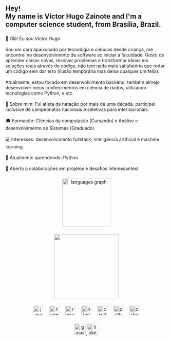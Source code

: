 <h2 align="left">Hey!<br>My name is Victor Hugo Zainote and I'm a computer science student, from Brasília, Brazil.</h2>

###

<p align="left">👋 Olá! Eu sou Victor Hugo<br><br>Sou um cara apaixonado por tecnologia e ciências desde criança, me encontrei no desenvolvimento de software ao iniciar a faculdade. Gosto de aprender coisas novas, resolver problemas e transformar ideias em soluções reais através do código, não tem nada mais satisfatório que rodar um código sem dar erro (ilusão temporária mas deixa qualquer um feliz).<br><br>Atualmente, estou focado em desenvolvimento backend, também almejo desenvolver meus conhecimentos em ciência de dados, utilizando tecnologias como Python, e etc. <br><br>🚀 Sobre mim: Fui atleta de natação por mais de uma década, participei inclusive de campeonatos nacionais e seletivas para internacionais. <br><br>🎓 Formação: Ciências da computação (Cursando) e Análise e desenvolvimento de Sistemas (Graduado)<br><br>💻 Interesses: desenvolvimento fullstack, inteligência artificial e machine learning.<br><br>🌱 Atualmente aprendendo: Python<br><br>🤝 Aberto a colaborações em projetos e desafios interessantes!</p>

###

<div align="center">
  <img src="https://github-readme-stats.vercel.app/api/top-langs?username=VictorZainote&locale=en&hide_title=false&layout=compact&card_width=320&langs_count=5&theme=dracula&hide_border=false" height="150" alt="languages graph"  />
</div>

###

<div align="center">
  <img height="200" src="https://giffiles.alphacoders.com/917/9174.gif"  />
</div>

###

<div align="center">
  <img src="https://cdn.jsdelivr.net/gh/devicons/devicon/icons/javascript/javascript-original.svg" height="30" alt="javascript logo"  />
  <img width="12" />
  <img src="https://cdn.jsdelivr.net/gh/devicons/devicon/icons/typescript/typescript-original.svg" height="30" alt="typescript logo"  />
  <img width="12" />
  <img src="https://cdn.jsdelivr.net/gh/devicons/devicon/icons/react/react-original.svg" height="30" alt="react logo"  />
  <img width="12" />
  <img src="https://cdn.jsdelivr.net/gh/devicons/devicon/icons/html5/html5-original.svg" height="30" alt="html5 logo"  />
  <img width="12" />
  <img src="https://cdn.jsdelivr.net/gh/devicons/devicon/icons/css3/css3-original.svg" height="30" alt="css3 logo"  />
  <img width="12" />
  <img src="https://cdn.jsdelivr.net/gh/devicons/devicon/icons/python/python-original.svg" height="30" alt="python logo"  />
  <img width="12" />
  <img src="https://cdn.jsdelivr.net/gh/devicons/devicon/icons/csharp/csharp-original.svg" height="30" alt="csharp logo"  />
</div>

###

<div align="center">
  <a href="https://www.vh.azvd@gmail.com" target="_blank">
    <img src="https://img.shields.io/static/v1?message=Gmail&logo=gmail&label=&color=D14836&logoColor=white&labelColor=&style=for-the-badge" height="35" alt="gmail logo"  />
  </a>
  <a href="https://www.linkedin.com/in/vh-azevedo/" target="_blank">
    <img src="https://img.shields.io/static/v1?message=LinkedIn&logo=linkedin&label=&color=0077B5&logoColor=white&labelColor=&style=for-the-badge" height="35" alt="linkedin logo"  />
  </a>
</div>

###

<!-- ### <img src="https://raw.githubusercontent.com/VictorZainote/VictorZainote/output/snake.svg" alt="Snake animation" /> -->

###
